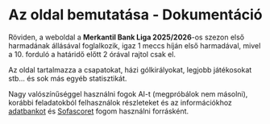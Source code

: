# Az oldal bemutatása - Dokumentáció

Röviden, a weboldal a **Merkantil Bank Liga 2025/2026**-os szezon első harmadának állásával foglalkozik, igaz 1 meccs híján első harmadával, mivel a 10. forduló a határidő előtt 2 órával rajtol csak el.

Az oldal tartalmazza a csapatokat, házi gólkirályokat, legjobb játékosokat stb... és sok más egyéb statisztikát.

Nagy valószínűséggel használni fogok AI-t (megpróbálok nem másolni), korábbi feladatokból felhasználok részleteket és az információkhoz [adatbankot](https://adatbank.mlsz.hu) és [Sofascoret](https://www.sofascore.com) fogom használni forrásként.